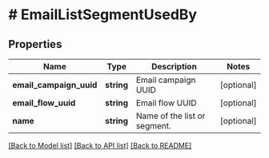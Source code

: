 # # EmailListSegmentUsedBy

## Properties

Name | Type | Description | Notes
------------ | ------------- | ------------- | -------------
**email_campaign_uuid** | **string** | Email campaign UUID | [optional]
**email_flow_uuid** | **string** | Email flow UUID | [optional]
**name** | **string** | Name of the list or segment. | [optional]

[[Back to Model list]](../../README.md#models) [[Back to API list]](../../README.md#endpoints) [[Back to README]](../../README.md)
